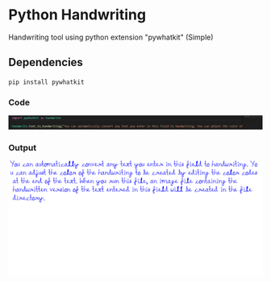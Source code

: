 # Python Handwriting
Handwriting tool using python extension "pywhatkit" (Simple)

## Dependencies

    pip install pywhatkit

### Code
![code](https://github.com/Sn0bzy/Python-Handwriting/blob/main/code.png?raw=true) 

### Output
![output](https://github.com/Sn0bzy/Python-Handwriting/blob/main/output.png?raw=true)
